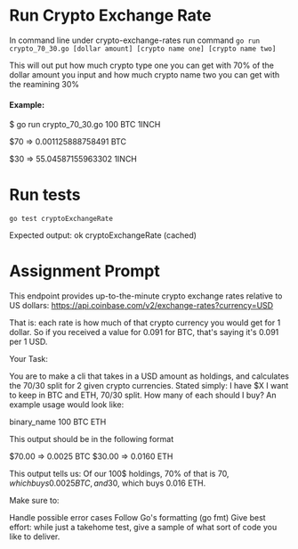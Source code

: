 # Run Crypto Exchange Rate
In command line under crypto-exchange-rates run command `go run crypto_70_30.go [dollar amount] [crypto name one] [crypto name two]`

This will out put how much crypto type one you can get with 70% of the dollar amount you input and how much crypto name two you can get with the reamining 30%
#### Example:
$ go run crypto_70_30.go 100 BTC 1INCH

$70 => 0.001125888758491 BTC

$30 => 55.04587155963302 1INCH

# Run tests
`go test cryptoExchangeRate`

Expected output: 
ok      cryptoExchangeRate      (cached)



# Assignment Prompt

This endpoint provides up-to-the-minute crypto exchange rates relative
to US dollars: https://api.coinbase.com/v2/exchange-rates?currency=USD

That is: each rate is how much of that crypto currency you would get
for 1 dollar. So if you received a value for 0.091 for BTC, that's
saying it's 0.091 per 1 USD.

Your Task:

You are to make a cli that takes in a USD amount as holdings, and
calculates the 70/30 split for 2 given crypto currencies. Stated
simply: I have $X I want to keep in BTC and ETH, 70/30 split. How many
of each should I buy? An example usage would look like:

binary_name 100 BTC ETH

This output should be in the following format

$70.00 => 0.0025 BTC
$30.00 => 0.0160 ETH

This output tells us: Of our 100$ holdings, 70% of that is 70$, which
buys 0.0025 BTC, and 30% of our holdings is 30$, which buys 0.016 ETH.

Make sure to:

Handle possible error cases
Follow Go's formatting (go fmt)
Give best effort: while just a takehome test, give a sample of what
sort of code you like to deliver.

